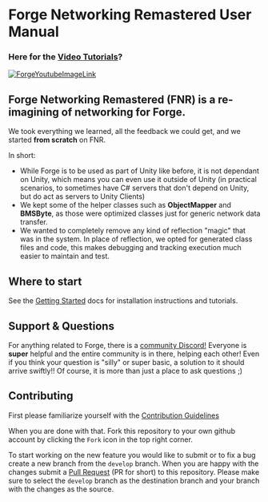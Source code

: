 # Forge Networking Remastered User Manual

### Here for the [Video Tutorials](https://www.youtube.com/watch?v=feLUmzaogCk&list=PLm1w78-UUlMIi5Vfwy6ckJQIQMHMT-QS5&index=3)?
[![ForgeYoutubeImageLink](http://img.youtube.com/vi/feLUmzaogCk/0.jpg)](https://www.youtube.com/watch?v=feLUmzaogCk&list=PLm1w78-UUlMIi5Vfwy6ckJQIQMHMT-QS5&index=3)

## Forge Networking Remastered (FNR) is a re-imagining of networking for Forge.
We took everything we learned, all the feedback we could get, and we started **from scratch** on FNR.

In short:
* While Forge is to be used as part of Unity like before, it is not dependant on Unity, which means you can even use it outside of Unity (in practical scenarios, to sometimes have C# servers that don't depend on Unity, but do act as servers to Unity Clients)
* We kept some of the helper classes such as **ObjectMapper** and **BMSByte**, as those were optimized classes just for generic network data transfer.
* We wanted to completely remove any kind of reflection "magic" that was in the system. In place of reflection, we opted for generated class files and code, this makes debugging and tracking execution much easier to maintain and test.

## Where to start
See the [Getting Started](GettingStarted/installation.md) docs for installation instructions and tutorials.

## Support & Questions
For anything related to Forge, there is a [community Discord!](https://discord.gg/yzZwEYm)
Everyone is **super** helpful and the entire community is in there, helping each other!
Even if you think your question is "silly" or super basic, a solution to it should arrive swiftly!!
Of course, it is more than just a place to ask questions ;)

## Contributing
First please familiarize yourself with the [Contribution Guidelines](https://github.com/BeardedManStudios/ForgeNetworkingRemastered/blob/master/CONTRIBUTING.md)

When you are done with that. Fork this repository to your own github account by clicking the `Fork` icon in the top right corner.

To start working on the new feature you would like to submit or to fix a bug create a new branch from the `develop` branch. When you are happy with the changes submit a [Pull Request](https://help.github.com/en/articles/about-pull-requests) (PR for short) to this repository. Please make sure to select the `develop` branch as the destination branch and your branch with the changes as the source.